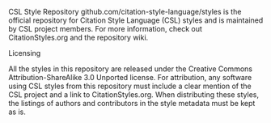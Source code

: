 CSL Style Repository
github.com/citation-style-language/styles is the official repository for Citation Style Language (CSL) styles and is maintained by CSL project members. For more information, check out CitationStyles.org and the repository wiki.

Licensing

All the styles in this repository are released under the Creative Commons Attribution-ShareAlike 3.0 Unported license. For attribution, any software using CSL styles from this repository must include a clear mention of the CSL project and a link to CitationStyles.org. When distributing these styles, the listings of authors and contributors in the style metadata must be kept as is.
